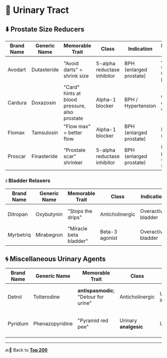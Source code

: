 # 🚽 Urinary Tract

## ⬇️ Prostate Size Reducers

| Brand Name | Generic Name | Memorable Trait | Class | Indication | Memorization Tip |
|------------|--------------|------------------|-------|------------|------------------|
| Avodart | Dutasteride | "Avoid darts" = shrink size | 5-alpha reductase inhibitor | BPH (enlarged prostate) | Avodart = avoid dart = reduce pressure |
| Cardura | Doxazosin | "Card" hints at blood pressure, also prostate | Alpha-1 blocker | BPH / Hypertension | Cardura = cardiac + dura (lasting) |
| Flomax | Tamsulosin | "Flow max" = better flow | Alpha-1 blocker | BPH (enlarged prostate) | Flomax = max urine flow |
| Proscar | Finasteride | "Prostate scar" shrinker | 5-alpha reductase inhibitor | BPH (enlarged prostate) | Proscar = prostate + scar tissue shrinker |

### 💧 Bladder Relaxers

| Brand Name | Generic Name | Memorable Trait | Class | Indication | Memorization Tip |
|------------|--------------|------------------|-------|------------|------------------|
| Ditropan | Oxybutynin | "Stops the drips" | Anticholinergic | Overactive bladder | D = dry, tropan = muscle calm |
| Myrbetriq | Mirabegron | "Miracle beta bladder" | Beta-3 agonist | Overactive bladder | Myrbetriq = beta bladder trick |

## 🌀 Miscellaneous Urinary Agents

| Brand Name | Generic Name | Memorable Trait | Class | Indication | Memorization Tip |
|------------|--------------|------------------|-------|------------|------------------|
| Detrol | Tolterodine | **antispasmodic**; "Detour for urine" | Anticholinergic | Urinary incontinence | Detrol = detour bladder signals |
| Pyridium | Phenazopyridine | "Pyramid red pee" | Urinary **analgesic** | Urinary pain | Pyridium = dye = orange-red urine |

---

🔙🔗 Back to [**Top 200**](../iv_top_200.md)
